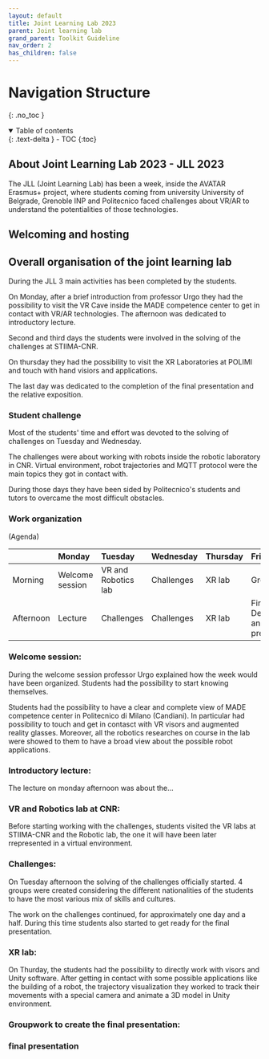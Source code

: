 ```yaml
---
layout: default
title: Joint Learning Lab 2023
parent: Joint learning lab
grand_parent: Toolkit Guideline
nav_order: 2
has_children: false
---
```

# Navigation Structure
{: .no_toc }

<details open markdown="block">
  <summary>
    Table of contents
  </summary>
  {: .text-delta }
- TOC
{:toc}
</details>

## About Joint Learning Lab 2023 - JLL 2023
The JLL (Joint Learning Lab) has been a week, inside the AVATAR Erasmus+ project, where students coming from university University of Belgrade, Grenoble INP and Politecnico faced challenges about VR/AR to understand the potentialities of those technologies.
## Welcoming and hosting

## Overall organisation of the joint learning lab 
During the JLL 3 main activities has been completed by the students. 

On Monday, after a brief introduction from professor Urgo they had the possibility to visit the VR Cave inside the MADE competence center to get in contact with VR/AR technologies. The afternoon was dedicated to introductory lecture.

Second and third days the students were involved in the solving of the challenges at STIIMA-CNR.

On thursday they had the possibility to visit the XR Laboratories at POLIMI and touch with hand visiors and applications.

The last day was dedicated to the completion of the final presentation and the relative exposition.
### Student challenge
Most of the students' time and effort was devoted to the solving of challenges on Tuesday and Wednesday.

The challenges were about working with robots inside the robotic laboratory in CNR. Virtual environment, robot trajectories and MQTT protocol were the main topics they got in contact with.

During those days they have been sided by Politecnico's students and tutors to overcame the most difficult obstacles. 

### Work organization
(Agenda)

|          | Monday         | Tuesday   | Wednesday | Thursday  | Friday    |
|:---------|:---------------|:----------|:----------|:----------|:----------|
| Morning  | Welcome session| VR and Robotics lab  | Challenges  | XR lab  | Groupwork  |
| Afternoon| Lecture    | Challenges |Challenges |   XR lab  |Final Demostration and Project presentation |


### Welcome session: 
During the welcome session professor Urgo explained how the week would have been organized. Students had the possibility to start knowing themselves.

Students had the possibility to have a clear and complete view of MADE competence center in Politecnico di Milano (Candiani). In particular had possibility to touch and get in contasct with VR visors and augmented reality glasses. Moreover, all the robotics researches on course in the lab were showed to them to have a broad view about the possible robot applications.
### Introductory lecture:
The lecture on monday afternoon was about the...

### VR and Robotics lab at CNR:
Before starting working with the challenges, students visited the VR labs at STIIMA-CNR and the Robotic lab, the one it will have been later rrepresented in a virtual environment.

### Challenges:
On Tuesday afternoon the solving of the challenges officially started. 4 groups were created considering the different nationalities of the students to have the most various mix of skills and cultures.

The work on the challenges continued, for approximately one day and a half. During this time students also started to get ready for the final presentation.


### XR lab:
On Thurday, the students had the possibility to directly work with visors and Unity software. After getting in contact with some possible applications like the building of a robot, the trajectory visualization they worked to track their movements with a special camera and animate a 3D model in Unity environment.

### Groupwork to create the final presentation:

### final presentation
